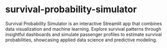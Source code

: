 # survival-probability-simulator
Survival Probability Simulator is an interactive Streamlit app that combines data visualization and machine learning. Explore survival patterns through insightful dashboards and simulate passenger profiles to estimate survival probabilities, showcasing applied data science and predictive modeling.
